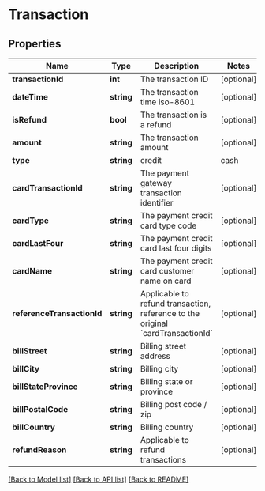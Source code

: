 # Transaction

## Properties
Name | Type | Description | Notes
------------ | ------------- | ------------- | -------------
**transactionId** | **int** | The transaction ID | [optional] 
**dateTime** | **string** | The transaction time iso-8601 | [optional] 
**isRefund** | **bool** | The transaction is a refund | [optional] 
**amount** | **string** | The transaction amount | [optional] 
**type** | **string** | credit | cash | other | triPos | [optional] 
**cardTransactionId** | **string** | The payment gateway transaction identifier | [optional] 
**cardType** | **string** | The payment credit card type code | [optional] 
**cardLastFour** | **string** | The payment credit card last four digits | [optional] 
**cardName** | **string** | The payment credit card customer name on card | [optional] 
**referenceTransactionId** | **string** | Applicable to refund transaction, reference to the original &#x60;cardTransactionId&#x60; | [optional] 
**billStreet** | **string** | Billing street address | [optional] 
**billCity** | **string** | Billing city | [optional] 
**billStateProvince** | **string** | Billing state or province | [optional] 
**billPostalCode** | **string** | Billing post code / zip | [optional] 
**billCountry** | **string** | Billing country | [optional] 
**refundReason** | **string** | Applicable to refund transactions | [optional] 

[[Back to Model list]](../README.md#documentation-for-models) [[Back to API list]](../README.md#documentation-for-api-endpoints) [[Back to README]](../README.md)

